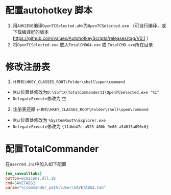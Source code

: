 # 配置autohotkey 脚本
1. 用`AHK2EXE`编译`OpenTCSelected.ahk`为`OpenTCSelected.exe` （可自行编译，或下载编译好的版本 https://github.com/valuex/AutohotkeyScripts/releases/tag/V0.1  ）
2. 将`OpenTCSelected.exe` 放入`TotalCMD64.exe` 或 `TotalCMD.exe`所在目录

# 修改注册表
1. `计算机\HKEY_CLASSES_ROOT\Folder\shell\open\command`
- `默认`位置处修改为`D:\SoftX\TotalCommander11\OpenTCSelected.exe "%1"`
- `DelegateExecute`修改为 空

2. 注册表还原  `计算机\HKEY_CLASSES_ROOT\Folder\shell\open\command`
- `默认`位置处修改为 `%SystemRoot%\Explorer.exe`
- `DelegateExecute`修改为 `{11dbb47c-a525-400b-9e80-a54615a090c0}`

# 配置TotalCommander
在`usercmd.ini`中加入如下配置
```ini
[em_savealltabs]
button=wcmicons.dll,10
cmd=SAVETABS2
param="%|commander_path|\User\SAVETABS2.tab"
```
